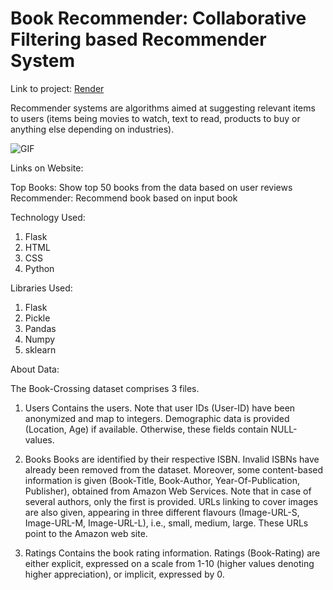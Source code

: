 # Book Recommender: Collaborative Filtering based Recommender System

Link to project:
[Render](https://book-recommender-6rig.onrender.com)

Recommender systems are algorithms aimed at suggesting relevant items to users (items being movies to watch, text to read, products to buy or anything else depending on industries).

![GIF](src/Animation.gif)

Links on Website:

Top Books: Show top 50 books from the data based on user reviews
Recommender: Recommend book based on input book

Technology Used:

1. Flask
2. HTML
3. CSS
4. Python

Libraries Used:

1. Flask
2. Pickle
3. Pandas
4. Numpy
5. sklearn

About Data:

The Book-Crossing dataset comprises 3 files.

1. Users
Contains the users. Note that user IDs (User-ID) have been anonymized and map to integers. Demographic data is provided (Location, Age) if available. Otherwise, these fields contain NULL-values.

2. Books
Books are identified by their respective ISBN. Invalid ISBNs have already been removed from the dataset. Moreover, some content-based information is given (Book-Title, Book-Author, Year-Of-Publication, Publisher), obtained from Amazon Web Services. Note that in case of several authors, only the first is provided. URLs linking to cover images are also given, appearing in three different flavours (Image-URL-S, Image-URL-M, Image-URL-L), i.e., small, medium, large. These URLs point to the Amazon web site.

3. Ratings
Contains the book rating information. Ratings (Book-Rating) are either explicit, expressed on a scale from 1-10 (higher values denoting higher appreciation), or implicit, expressed by 0.
